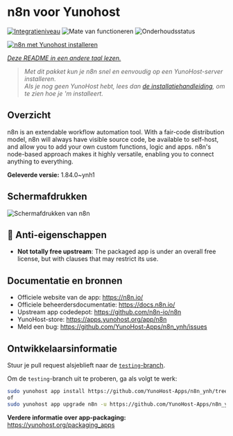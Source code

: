 <!--
NB: Deze README is automatisch gegenereerd door <https://github.com/YunoHost/apps/tree/master/tools/readme_generator>
Hij mag NIET handmatig aangepast worden.
-->

# n8n voor Yunohost

[![Integratieniveau](https://apps.yunohost.org/badge/integration/n8n)](https://ci-apps.yunohost.org/ci/apps/n8n/)
![Mate van functioneren](https://apps.yunohost.org/badge/state/n8n)
![Onderhoudsstatus](https://apps.yunohost.org/badge/maintained/n8n)

[![n8n met Yunohost installeren](https://install-app.yunohost.org/install-with-yunohost.svg)](https://install-app.yunohost.org/?app=n8n)

*[Deze README in een andere taal lezen.](./ALL_README.md)*

> *Met dit pakket kun je n8n snel en eenvoudig op een YunoHost-server installeren.*  
> *Als je nog geen YunoHost hebt, lees dan [de installatiehandleiding](https://yunohost.org/install), om te zien hoe je 'm installeert.*

## Overzicht

n8n is an extendable workflow automation tool. With a fair-code distribution model, n8n will always have visible source code, be available to self-host, and allow you to add your own custom functions, logic and apps. n8n's node-based approach makes it highly versatile, enabling you to connect anything to everything.

**Geleverde versie:** 1.84.0~ynh1

## Schermafdrukken

![Schermafdrukken van n8n](./doc/screenshots/n8n-screenshot.png)

## :red_circle: Anti-eigenschappen

- **Not totally free upstream**: The packaged app is under an overall free license, but with clauses that may restrict its use.

## Documentatie en bronnen

- Officiele website van de app: <https://n8n.io/>
- Officiele beheerdersdocumentatie: <https://docs.n8n.io/>
- Upstream app codedepot: <https://github.com/n8n-io/n8n>
- YunoHost-store: <https://apps.yunohost.org/app/n8n>
- Meld een bug: <https://github.com/YunoHost-Apps/n8n_ynh/issues>

## Ontwikkelaarsinformatie

Stuur je pull request alsjeblieft naar de [`testing`-branch](https://github.com/YunoHost-Apps/n8n_ynh/tree/testing).

Om de `testing`-branch uit te proberen, ga als volgt te werk:

```bash
sudo yunohost app install https://github.com/YunoHost-Apps/n8n_ynh/tree/testing --debug
of
sudo yunohost app upgrade n8n -u https://github.com/YunoHost-Apps/n8n_ynh/tree/testing --debug
```

**Verdere informatie over app-packaging:** <https://yunohost.org/packaging_apps>

